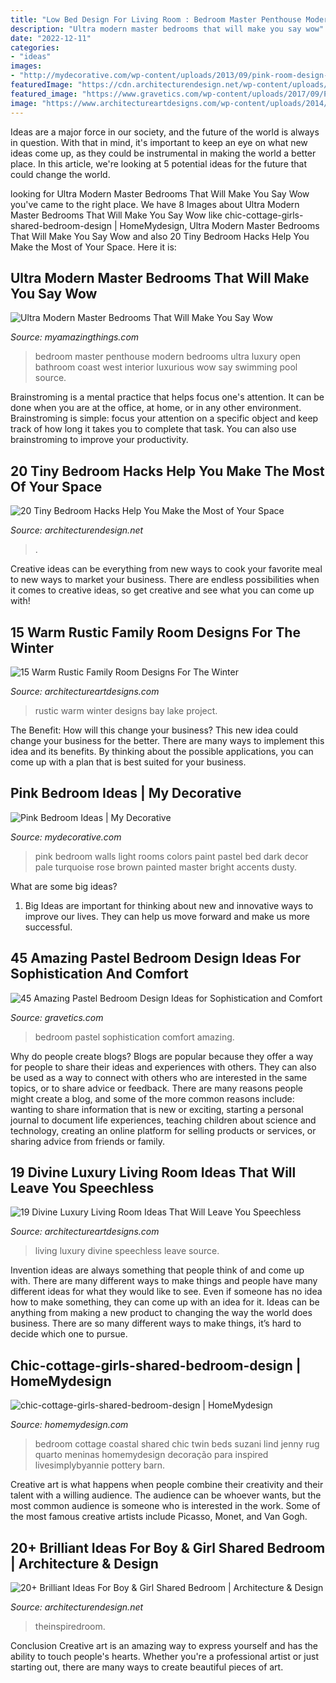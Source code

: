 ```yaml
---
title: "Low Bed Design For Living Room : Bedroom Master Penthouse Modern Bedrooms Ultra Luxury Open Bathroom Coast West Interior Luxurious Wow Say Swimming Pool Source"
description: "Ultra modern master bedrooms that will make you say wow"
date: "2022-12-11"
categories:
- "ideas"
images:
- "http://mydecorative.com/wp-content/uploads/2013/09/pink-room-design-ideas-13al.jpg"
featuredImage: "https://cdn.architecturendesign.net/wp-content/uploads/2014/09/brilliant-ideas-for-tiny-bedroom-3.jpg"
featured_image: "https://www.gravetics.com/wp-content/uploads/2017/09/Pastel-Bedroom-Design-Ideas.jpg"
image: "https://www.architectureartdesigns.com/wp-content/uploads/2014/10/15-Warm-Rustic-Family-Room-Designs-For-The-Winter-10-630x871.jpg"
---
```



Ideas are a major force in our society, and the future of the world is always in question. With that in mind, it's important to keep an eye on what new ideas come up, as they could be instrumental in making the world a better place. In this article, we're looking at 5 potential ideas for the future that could change the world.

	

		
looking for Ultra Modern Master Bedrooms That Will Make You Say Wow you've came to the right place. We have 8 Images about Ultra Modern Master Bedrooms That Will Make You Say Wow like chic-cottage-girls-shared-bedroom-design | HomeMydesign, Ultra Modern Master Bedrooms That Will Make You Say Wow and also 20 Tiny Bedroom Hacks Help You Make the Most of Your Space. Here it is:
		
    
## Ultra Modern Master Bedrooms That Will Make You Say Wow

<img loading=lazy src="http://myamazingthings.com/wp-content/uploads/2017/01/Luxurious-3-BHK-Villa-with-Swimming-pool-near-Airport-area_3-1024x564.jpg" onerror="this.onerror=null;this.src='https://tse1.mm.bing.net/th?id=OIP.-XbkHQdqftSB0zGo1SaTAwHaEF&amp;pid=15.1';" alt="Ultra Modern Master Bedrooms That Will Make You Say Wow">

_Source: myamazingthings.com_

>bedroom master penthouse modern bedrooms ultra luxury open bathroom coast west interior luxurious wow say swimming pool source. 

	

Brainstroming is a mental practice that helps focus one's attention. It can be done when you are at the office, at home, or in any other environment. Brainstroming is simple: focus your attention on a specific object and keep track of how long it takes you to complete that task. You can also use brainstroming to improve your productivity.

    
## 20 Tiny Bedroom Hacks Help You Make The Most Of Your Space

<img loading=lazy src="https://cdn.architecturendesign.net/wp-content/uploads/2014/09/brilliant-ideas-for-tiny-bedroom-3.jpg" onerror="this.onerror=null;this.src='https://tse3.mm.bing.net/th?id=OIP.NwGbqJJzj9FTGxzvawxOUgHaKu&amp;pid=15.1';" alt="20 Tiny Bedroom Hacks Help You Make the Most of Your Space">

_Source: architecturendesign.net_

>. 

	

Creative ideas can be everything from new ways to cook your favorite meal to new ways to market your business. There are endless possibilities when it comes to creative ideas, so get creative and see what you can come up with!

    
## 15 Warm Rustic Family Room Designs For The Winter

<img loading=lazy src="https://www.architectureartdesigns.com/wp-content/uploads/2014/10/15-Warm-Rustic-Family-Room-Designs-For-The-Winter-10-630x871.jpg" onerror="this.onerror=null;this.src='https://tse1.mm.bing.net/th?id=OIP.Ko9khXBOsRAt9MNm0C6O8wHaKP&amp;pid=15.1';" alt="15 Warm Rustic Family Room Designs For The Winter">

_Source: architectureartdesigns.com_

>rustic warm winter designs bay lake project. 

	

The Benefit: How will this change your business?
This new idea could change your business for the better. There are many ways to implement this idea and its benefits. By thinking about the possible applications, you can come up with a plan that is best suited for your business.

    
## Pink Bedroom Ideas | My Decorative

<img loading=lazy src="http://mydecorative.com/wp-content/uploads/2013/09/pink-room-design-ideas-13al.jpg" onerror="this.onerror=null;this.src='https://tse1.mm.bing.net/th?id=OIP.OuV2qSn4RrdCtP6uLqUmFwHaKh&amp;pid=15.1';" alt="Pink Bedroom Ideas | My Decorative">

_Source: mydecorative.com_

>pink bedroom walls light rooms colors paint pastel bed dark decor pale turquoise rose brown painted master bright accents dusty. 

	

What are some big ideas?
1. Big Ideas are important for thinking about new and innovative ways to improve our lives. They can help us move forward and make us more successful.

    
## 45 Amazing Pastel Bedroom Design Ideas For Sophistication And Comfort

<img loading=lazy src="https://www.gravetics.com/wp-content/uploads/2017/09/Pastel-Bedroom-Design-Ideas.jpg" onerror="this.onerror=null;this.src='https://tse1.mm.bing.net/th?id=OIP.K78h8QWStTW4oih98tFopgHaHR&amp;pid=15.1';" alt="45 Amazing Pastel Bedroom Design Ideas for Sophistication and Comfort">

_Source: gravetics.com_

>bedroom pastel sophistication comfort amazing. 

	

Why do people create blogs?
Blogs are popular because they offer a way for people to share their ideas and experiences with others. They can also be used as a way to connect with others who are interested in the same topics, or to share advice or feedback. There are many reasons people might create a blog, and some of the more common reasons include: wanting to share information that is new or exciting, starting a personal journal to document life experiences, teaching children about science and technology, creating an online platform for selling products or services, or sharing advice from friends or family.

    
## 19 Divine Luxury Living Room Ideas That Will Leave You Speechless

<img loading=lazy src="https://www.architectureartdesigns.com/wp-content/uploads/2016/10/12-49-630x419.jpg" onerror="this.onerror=null;this.src='https://tse2.mm.bing.net/th?id=OIP.TORS2bUoRqDwfqYxLI9mHwHaE7&amp;pid=15.1';" alt="19 Divine Luxury Living Room Ideas That Will Leave You Speechless">

_Source: architectureartdesigns.com_

>living luxury divine speechless leave source. 

	

Invention ideas are always something that people think of and come up with. There are many different ways to make things and people have many different ideas for what they would like to see. Even if someone has no idea how to make something, they can come up with an idea for it. Ideas can be anything from making a new product to changing the way the world does business. There are so many different ways to make things, it’s hard to decide which one to pursue.

    
## Chic-cottage-girls-shared-bedroom-design | HomeMydesign

<img loading=lazy src="https://homemydesign.com/wp-content/uploads/2020/10/chic-cottage-girls-shared-bedroom-design.jpg" onerror="this.onerror=null;this.src='https://tse4.mm.bing.net/th?id=OIP._rSWLKw5LyGJ7TRg5128ZQHaLH&amp;pid=15.1';" alt="chic-cottage-girls-shared-bedroom-design | HomeMydesign">

_Source: homemydesign.com_

>bedroom cottage coastal shared chic twin beds suzani lind jenny rug quarto meninas homemydesign decoração para inspired livesimplybyannie pottery barn. 

	

Creative art is what happens when people combine their creativity and their talent with a willing audience. The audience can be whoever wants, but the most common audience is someone who is interested in the work. Some of the most famous creative artists include Picasso, Monet, and Van Gogh.

    
## 20+ Brilliant Ideas For Boy &amp; Girl Shared Bedroom | Architecture &amp; Design

<img loading=lazy src="https://cdn.architecturendesign.net/wp-content/uploads/2015/05/AD-Shared-Bedroom-Boy-Girl-11.jpg" onerror="this.onerror=null;this.src='https://tse2.mm.bing.net/th?id=OIP.M9NgNSClFaWhnGIqWUev_AHaJ4&amp;pid=15.1';" alt="20+ Brilliant Ideas For Boy &amp; Girl Shared Bedroom | Architecture &amp; Design">

_Source: architecturendesign.net_

>theinspiredroom. 

	

Conclusion
Creative art is an amazing way to express yourself and has the ability to touch people's hearts. Whether you're a professional artist or just starting out, there are many ways to create beautiful pieces of art.

